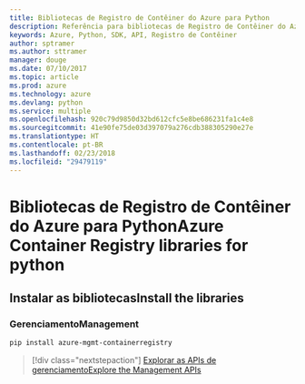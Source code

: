 ```yaml
---
title: Bibliotecas de Registro de Contêiner do Azure para Python
description: Referência para bibliotecas de Registro de Contêiner do Azure para Python
keywords: Azure, Python, SDK, API, Registro de Contêiner
author: sptramer
ms.author: sttramer
manager: douge
ms.date: 07/10/2017
ms.topic: article
ms.prod: azure
ms.technology: azure
ms.devlang: python
ms.service: multiple
ms.openlocfilehash: 920c79d9850d32bd612cfc5e8be686231fa1c4e8
ms.sourcegitcommit: 41e90fe75de03d397079a276cdb388305290e27e
ms.translationtype: HT
ms.contentlocale: pt-BR
ms.lasthandoff: 02/23/2018
ms.locfileid: "29479119"
---
```

# <a name="azure-container-registry-libraries-for-python"></a><span data-ttu-id="5ec8d-104">Bibliotecas de Registro de Contêiner do Azure para Python</span><span class="sxs-lookup"><span data-stu-id="5ec8d-104">Azure Container Registry libraries for python</span></span>

## <a name="install-the-libraries"></a><span data-ttu-id="5ec8d-105">Instalar as bibliotecas</span><span class="sxs-lookup"><span data-stu-id="5ec8d-105">Install the libraries</span></span>


### <a name="management"></a><span data-ttu-id="5ec8d-106">Gerenciamento</span><span class="sxs-lookup"><span data-stu-id="5ec8d-106">Management</span></span>

```bash
pip install azure-mgmt-containerregistry
```
> [!div class="nextstepaction"]
> [<span data-ttu-id="5ec8d-107">Explorar as APIs de gerenciamento</span><span class="sxs-lookup"><span data-stu-id="5ec8d-107">Explore the Management APIs</span></span>](/python/api/overview/azure/containerregistry/management)